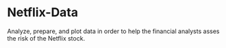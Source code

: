 # Netflix-Data

Analyze, prepare, and plot data in order to help the financial analysts asses the risk of the Netflix stock.

